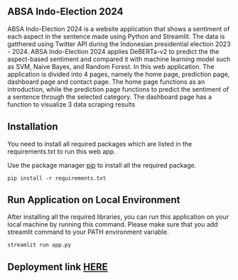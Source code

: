 ## ABSA Indo-Election 2024

ABSA Indo-Election 2024 is a website application that shows a sentiment of each aspect in the sentence made using Python and Streamlit. The data is gatthered using Twitter API during the Indonesian presidential election 2023 - 2024. ABSA Indo-Election 2024 applies DeBERTa-v2 to predict the the aspect-based sentiment and compared it with machine learning model such as SVM, Naive Bayes, and Random Forest. In this web application. The application is divided into 4 pages, namely the home page, prediction page, dashboard page and contact page. The home page functions as an introduction, while the prediction page functions to predict the sentiment of a sentence through the selected category. The dashboard page has a function to visualize 3 data scraping results

## Installation
You need to install all required packages which are listed in the requirements.txt to run this web app.

Use the package manager [pip](https://pip.pypa.io/en/stable/) to install all the required package.

```
pip install -r requirements.txt
```

## Run Application on Local Environment
After installing all the required libraries, you can run this application on your local machine by running this command. Please make sure that you add streamlit command to your PATH environment variable.

```
streamlit run app.py
```
## Deployment link [HERE](https://aspect-based-sentiment-analysis---app-jmlbj33twbehchna9w9fqt.streamlit.app/)
